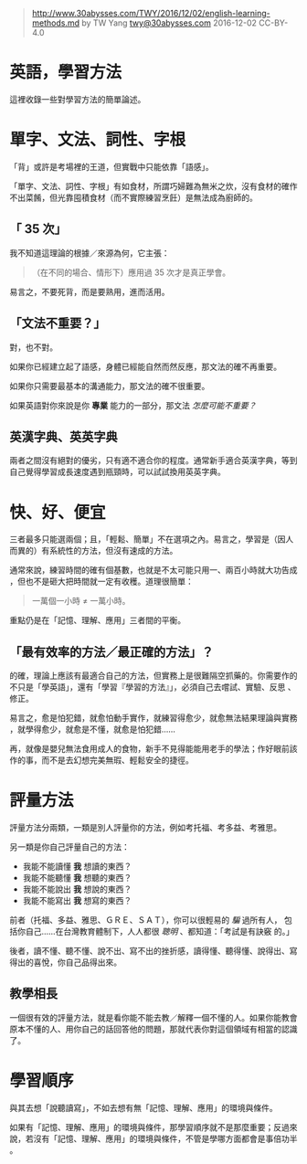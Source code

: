 > http://www.30abysses.com/TWY/2016/12/02/english-learning-methods.md
> by TW Yang <twy@30abysses.com> 2016-12-02 CC-BY-4.0

# 英語，學習方法

這裡收錄一些對學習方法的簡單論述。


# 單字、文法、詞性、字根

「背」或許是考場裡的王道，但實戰中只能依靠「語感」。

「單字、文法、詞性、字根」有如食材，所謂巧婦難為無米之炊，沒有食材的確作
不出菜餚，但光靠囤積食材（而不實際練習烹飪）是無法成為廚師的。


##  「 35 次」

我不知道這理論的根據／來源為何，它主張：

> （在不同的場合、情形下）應用過 35 次才是真正學會。

易言之，不要死背，而是要熟用，進而活用。


##  「文法不重要？」

對，也不對。

如果你已經建立起了語感，身體已經能自然而然反應，那文法的確不再重要。

如果你只需要最基本的溝通能力，那文法的確不很重要。

如果英語對你來說是你 **專業** 能力的一部分，那文法 *怎麼可能不重要？*


##  英漢字典、英英字典

兩者之間沒有絕對的優劣，只有適不適合你的程度。通常新手適合英漢字典，等到
自己覺得學習成長速度遇到瓶頸時，可以試試換用英英字典。



# 快、好、便宜

三者最多只能選兩個；且，「輕鬆、簡單」不在選項之內。易言之，學習是（因人
而異的）有系統性的方法，但沒有速成的方法。

通常來說，練習時間的確有個基數，也就是不太可能只用一、兩百小時就大功告成
，但也不是砸大把時間就一定有收穫。道理很簡單：

> 一萬個一小時  ≠  一萬小時。

重點仍是在「記憶、理解、應用」三者間的平衡。


##  「最有效率的方法／最正確的方法」？

的確，理論上應該有最適合自己的方法，但實務上是很難隔空抓藥的。你需要作的
不只是「學英語」，還有「學習『學習的方法』」，必須自己去嚐試、實驗、反思
、修正。

易言之，愈是怕犯錯，就愈怕動手實作，就練習得愈少，就愈無法結果理論與實務
，就學得愈少，就愈是不懂，就愈是怕犯錯……

再，就像是嬰兒無法食用成人的食物，新手不見得能能用老手的學法；作好眼前該
作的事，而不是去幻想完美無瑕、輕鬆安全的捷徑。



# 評量方法

評量方法分兩類，一類是別人評量你的方法，例如考托福、考多益、考雅思。

另一類是你自己評量自己的方法：

* 我能不能讀懂 **我** 想讀的東西？
* 我能不能聽懂 **我** 想聽的東西？
* 我能不能說出 **我** 想說的東西？
* 我能不能寫出 **我** 想寫的東西？

前者（托福、多益、雅思、ＧＲＥ、ＳＡＴ），你可以很輕易的 *騙* 過所有人，
包括你自己……在台灣教育體制下，人人都很 *聰明* 、都知道：「考試是有訣竅
的。」

後者，讀不懂、聽不懂、說不出、寫不出的挫折感，讀得懂、聽得懂、說得出、寫
得出的喜悅，你自己品得出來。


##  教學相長

一個很有效的評量方法，就是看你能不能去教／解釋一個不懂的人。如果你能教會
原本不懂的人、用你自己的話回答他的問題，那就代表你對這個領域有相當的認識
了。



# 學習順序

與其去想「說聽讀寫」，不如去想有無「記憶、理解、應用」的環境與條件。

如果有「記憶、理解、應用」的環境與條件，那學習順序就不是那麼重要；反過來
說，若沒有「記憶、理解、應用」的環境與條件，不管是學哪方面都會是事倍功半
。
